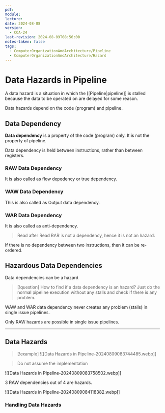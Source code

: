 ```yaml
---
pdf: 
module: 
lecture: 
date: 2024-08-08
version:
  - COA-24
last-revision: 2024-08-09T08:56:00
notes-taken: false
tags:
  - ComputerOrganizationAndArchitecture/Pipeline
  - ComputerOrganizationAndArchitecture/Hazard
---
```

# Data Hazards in Pipeline

A data hazard is a situation in which the [[Pipeline|pipeline]] is stalled because the data to be operated on are delayed for some reason.

Data hazards depend on the code (program) and pipeline.

## Data Dependency

**Data dependency** is a property of the code (program) only. It is not the property of pipeline.

Data dependency is held between instructions, rather than between registers.



### RAW Data Dependency

It is also called as flow depedency or true dependency.

### WAW Data Dependency

This is also called as Output data dependency.


### WAR Data Dependency

It is also called as anti-dependency.

> Read after Read RAR is not a dependency, hence it is not an hazard.

If there is no dependency between two instructions, then it can be re-ordered.

## Hazardous Data Dependencies

Data dependencies can be a hazard.

> [!question] How to find if a data dependency is an hazard?
> Just do the normal pipeline execution without any stalls and check if there is any problem.


WAW and WAR data dependency never creates any problem (stalls) in single issue pipelines.

Only RAW hazards are possible in single issue pipelines.



---

## Data Hazards


> [!example] 
> ![[Data Hazards in Pipeline-20240809083744485.webp]]

> Do not assume the implementation

![[Data Hazards in Pipeline-20240809083758502.webp]]

3 RAW dependencies out of 4 are hazards.

![[Data Hazards in Pipeline-20240809084118382.webp]]

### Handling Data Hazards



